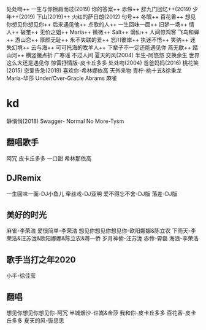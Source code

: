 处处吻++
一生与你擦肩而过(2019)
你的答案++
赤伶++
辞九门回忆++(2019)
少年++(2019)
下山(2019)++
火红的萨日朗(2012)
句号++
冬眠++
百花香++
想见你想见你想见你++
后来遇见他++
点歌的人++
一生回味一面++
旧梦一场++
情人++
破茧++
无价之姐++
Maria++
微微++
Salt++
谪仙++
人间惊鸿客
飞鸟和蝉++
游山恋++
厚颜无耻++
永不失联的爱++
忘川彼岸++
执迷不悟++
笑纳++
迷失幻境++
云与海++
可可托海的牧羊人++
下辈子不一定还能遇见你
燕无歇++
踏山河++
横竖撇点折
广寒谣
不过人间
夏天的风(2004)
半生-阿悠悠
交换余生
世界这么大还是遇见你
惊雷抒情版-皮卡丘多多
处处吻(2004)
爸爸妈妈(2016)
桃花笑(2015)
恋爱告急(2019)
喜欢你-希林娜依高
天外来物
青柠-桃十五&徐秉龙
Maria-华莎
Under/Over-Gracie Abrams
麻雀
# kd
静悄悄(2018)
Swagger-
Normal No More-Tysm
## 翻唱歌手
阿冗
皮卡丘多多
一口甜
希林那依高
## DJRemix
一生回味一面-DJ小鱼儿
牵丝戏-DJ亚明
爱不得忘不舍-DJ版
落差-DJ版
## 美好的时光
麻雀-李荣浩
爱很简单-李荣浩
想见你想见你想见你-欧阳娜娜&陈立农
下雨天-李荣浩&汪苏泷&欧阳娜娜&陈立农&蒋一侨
岁月神偷-汪苏泷
赤伶-霄磊
海浪-李荣浩
## 歌手当打之年2020
小半-徐佳莹
## 翻唱
想见你想见你想见你-阿冗
半城烟沙-许嵩&金莎
我和你-皮卡丘多多
百花香-皮卡丘多多
夏天的风-饭思思